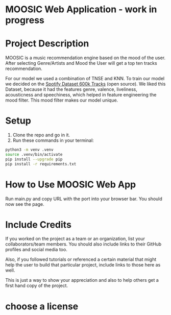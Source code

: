 # MOOSIC Web Application - work in progress

# Project Description

MOOSIC is a music recommendation engine based on the mood of the user. After selecting Genre/Artists and Mood the User will get a top ten tracks recommendation. 


For our model we used a combination of TNSE and KNN. To train our model we decided on the [Spotify Dataset 600k Tracks](https://www.kaggle.com/datasets/yamaerenay/spotify-dataset-19212020-600k-tracks) (open source). We liked this Dataset, because it had the features genre, valence, liveliness, acousticness and speechiness, which helped in feature engineering the mood filter. This mood filter makes our model unique. 
  

# Setup

1. Clone the repo and go in it.
1. Run these commands in your terminal:

```bash
python3 -m venv .venv
source .venv/bin/activate
pip install --upgrade pip
pip install -r requirements.txt
```


# How to Use MOOSIC Web App
Run main.py and copy URL with the port into your browser bar. 
You should now see the page. 


# Include Credits

If you worked on the project as a team or an organization, list your collaborators/team members. You should also include links to their GitHub profiles and social media too.

Also, if you followed tutorials or referenced a certain material that might help the user to build that particular project, include links to those here as well.

This is just a way to show your appreciation and also to help others get a first hand copy of the project.

# choose a license